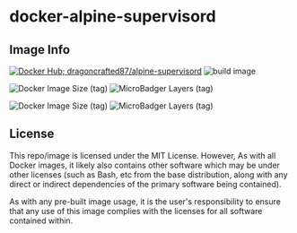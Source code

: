 # docker-alpine-supervisord

## Image Info
 [![Docker Hub; dragoncrafted87/alpine-supervisord](https://img.shields.io/badge/Docker%20Hub-dragoncrafted87%2Falpine-green.svg)](https://hub.docker.com/r/dragoncrafted87/alpine-supervisord)
 ![build image](https://github.com/DragonCrafted87/docker-alpine-supervisord/workflows/build%20image/badge.svg?branch=master)

 ![Docker Image Size (tag)](https://img.shields.io/docker/image-size/dragoncrafted87/alpine-supervisord/latest?label=image%20size%20%28latest%29)
 ![MicroBadger Layers (tag)](https://img.shields.io/microbadger/layers/dragoncrafted87/alpine-supervisord/latest)

 ![Docker Image Size (tag)](https://img.shields.io/docker/image-size/dragoncrafted87/alpine-supervisord/edge?label=image%20size%20%28edge%29)
 ![MicroBadger Layers (tag)](https://img.shields.io/microbadger/layers/dragoncrafted87/alpine-supervisord/edge)

## License
This repo/image is licensed under the MIT License. However, As with all Docker images, it likely also contains other software which may be under other licenses (such as Bash, etc from the base distribution, along with any direct or indirect dependencies of the primary software being contained).

As with any pre-built image usage, it is the user's responsibility to ensure that any use of this image complies with the licenses for all software contained within.

